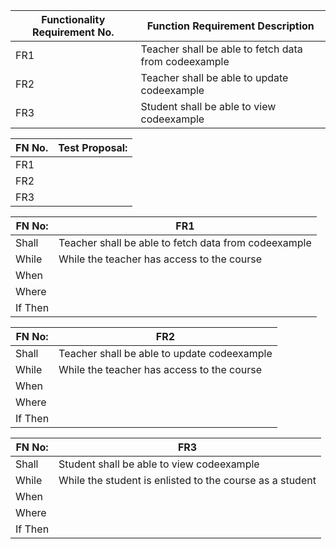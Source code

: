 | Functionality Requirement No. | Function Requirement Description |
| --- | --- |
| FR1 | Teacher shall be able to fetch data from codeexample |
| FR2 | Teacher shall be able to update codeexample |
| FR3 | Student shall be able to view codeexample |

| FN No. | Test Proposal: |
| --- | --- |
| FR1 |  |
| FR2 |  |
| FR3 |  |

| FN No: | FR1 |
| --- | --- |
| Shall | Teacher shall be able to fetch data from codeexample |
| While | While the teacher has access to the course |
| When |  |
| Where |  |
| If Then |  |

| FN No: | FR2 |
| --- | --- |
| Shall | Teacher shall be able to update codeexample |
| While | While the teacher has access to the course |
| When |  |
| Where |  |
| If Then |  |

| FN No: | FR3 |
| --- | --- |
| Shall | Student shall be able to view codeexample |
| While | While the student is enlisted to the course as a student |
| When |  |
| Where |  |
| If Then |  |